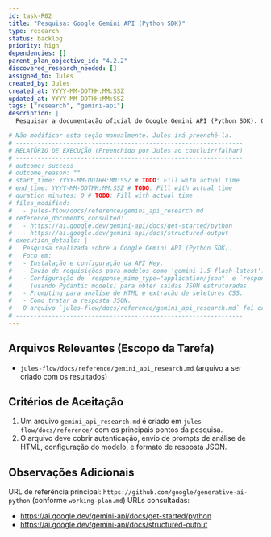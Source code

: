 ```yaml
---
id: task-R02
title: "Pesquisa: Google Gemini API (Python SDK)"
type: research
status: backlog
priority: high
dependencies: []
parent_plan_objective_id: "4.2.2"
discovered_research_needed: []
assigned_to: Jules
created_by: Jules
created_at: YYYY-MM-DDTHH:MM:SSZ
updated_at: YYYY-MM-DDTHH:MM:SSZ
tags: ["research", "gemini-api"]
description: |
  Pesquisar a documentação oficial do Google Gemini API (Python SDK). O foco é entender como enviar requisições (especialmente de análise de HTML/texto), como configurar o modelo (ex: gemini-1.5-flash-latest), e como tratar as respostas, incluindo a estrutura JSON esperada para seletores de conteúdo e navegação.

# Não modificar esta seção manualmente. Jules irá preenchê-la.
# ---------------------------------------------------------------
# RELATÓRIO DE EXECUÇÃO (Preenchido por Jules ao concluir/falhar)
# ---------------------------------------------------------------
# outcome: success
# outcome_reason: ""
# start_time: YYYY-MM-DDTHH:MM:SSZ # TODO: Fill with actual time
# end_time: YYYY-MM-DDTHH:MM:SSZ # TODO: Fill with actual time
# duration_minutes: 0 # TODO: Fill with actual time
# files_modified:
#   - jules-flow/docs/reference/gemini_api_research.md
# reference_documents_consulted:
#   - https://ai.google.dev/gemini-api/docs/get-started/python
#   - https://ai.google.dev/gemini-api/docs/structured-output
# execution_details: |
#   Pesquisa realizada sobre a Google Gemini API (Python SDK).
#   Foco em:
#   - Instalação e configuração da API Key.
#   - Envio de requisições para modelos como 'gemini-1.5-flash-latest'.
#   - Configuração de `response_mime_type="application/json"` e `response_schema`
#     (usando Pydantic models) para obter saídas JSON estruturadas.
#   - Prompting para análise de HTML e extração de seletores CSS.
#   - Como tratar a resposta JSON.
#   O arquivo `jules-flow/docs/reference/gemini_api_research.md` foi criado com os resultados.
# ---------------------------------------------------------------
---
```


## Arquivos Relevantes (Escopo da Tarefa)
* `jules-flow/docs/reference/gemini_api_research.md` (arquivo a ser criado com os resultados)

## Critérios de Aceitação
1. Um arquivo `gemini_api_research.md` é criado em `jules-flow/docs/reference/` com os principais pontos da pesquisa.
2. O arquivo deve cobrir autenticação, envio de prompts de análise de HTML, configuração do modelo, e formato de resposta JSON.

## Observações Adicionais
URL de referência principal: `https://github.com/google/generative-ai-python` (conforme `working-plan.md`)
URLs consultadas:
* https://ai.google.dev/gemini-api/docs/get-started/python
* https://ai.google.dev/gemini-api/docs/structured-output
